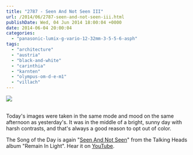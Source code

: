 ```yaml
---
title: "2787 - Seen And Not Seen III"
url: /2014/06/2787-seen-and-not-seen-iii.html
publishDate: Wed, 04 Jun 2014 18:00:04 +0000
date: 2014-06-04 20:00:04
categories: 
  - "panasonic-lumix-g-vario-12-32mm-3-5-5-6-asph"
tags: 
  - "architecture"
  - "austria"
  - "black-and-white"
  - "carinthia"
  - "karnten"
  - "olympus-om-d-e-m1"
  - "villach"
---
```

<div class="container">
<div class="center"><a target="_blank" href="https://d25zfm9zpd7gm5.cloudfront.net/1200x1200/2014/20140525_151653_lr.jpg"><img src="https://d25zfm9zpd7gm5.cloudfront.net/0600x0600/2014/20140525_151653_lr.jpg" /></a></div>
</div>
<br />

Today's images were taken in the same mode and mood on the same afternoon as yesterday's. It was in the middle of a bright, sunny day with harsh contrasts, and that's always a good reason to opt out of color.

<a target="_blank" href="https://d25zfm9zpd7gm5.cloudfront.net/1200x1200/2014/20140525_151818_lr.jpg"><img style="margin: 0pt 0px 0pt 10px; float: right;" src="https://d25zfm9zpd7gm5.cloudfront.net/0150x0150/2014/20140525_151818_lr.jpg" alt="" border="0" /></a> The Song of the Day is again "<a href="http://www.lyricsmode.com/lyrics/t/talking_heads/seen_and_not_seen.html" target="_blank">Seen And Not Seen</a>" from the Talking Heads album "Remain In Light". Hear it on <a href="https://www.youtube.com/watch?v=Rvjw5xJF8WQ" target="_blank">YouTube</a>.
